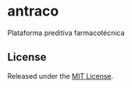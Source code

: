 # antraco
Plataforma preditiva farmacotécnica

## License

Released under the [MIT License](LICENSE).
